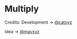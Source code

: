 # Multiply
Credits:
Development -> [@catxyz](https://github.com/catxyz)

Idea -> [@mavxyz](https://github.com/mavxyz)
